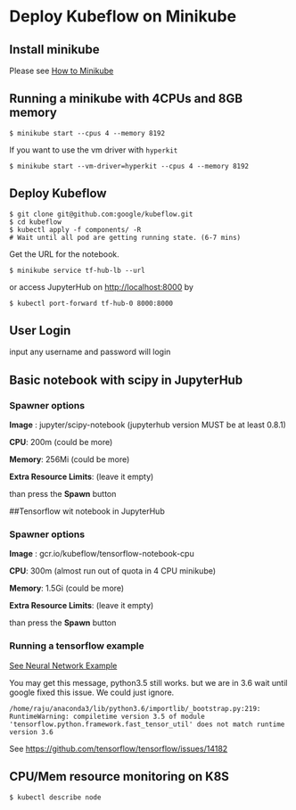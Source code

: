 # Deploy Kubeflow on Minikube

## Install minikube

Please see [How to Minikube](https://gist.github.com/John-Lin/1dc063b6743f311561f2fe587e035c33)

## Running a minikube with 4CPUs and 8GB memory

```shell
$ minikube start --cpus 4 --memory 8192
```

If you want to use the vm driver with `hyperkit`

```shell
$ minikube start --vm-driver=hyperkit --cpus 4 --memory 8192
```

## Deploy Kubeflow

```shell
$ git clone git@github.com:google/kubeflow.git
$ cd kubeflow
$ kubectl apply -f components/ -R
# Wait until all pod are getting running state. (6-7 mins)
```

Get the URL for the notebook.

```shell
$ minikube service tf-hub-lb --url
```

or access JupyterHub on [http://localhost:8000](http://localhost:8000/) by

```shell
$ kubectl port-forward tf-hub-0 8000:8000
```

## User Login

input any username and password will login

## Basic notebook with scipy in JupyterHub 

###  Spawner options

**Image** : jupyter/scipy-notebook (jupyterhub version MUST be at least 0.8.1)

**CPU**: 200m (could be more)

**Memory**: 256Mi (could be more)

**Extra Resource Limits**: (leave it empty)

than press the **Spawn** button

##Tensorflow wit notebook in JupyterHub

###  Spawner options

**Image** : gcr.io/kubeflow/tensorflow-notebook-cpu

**CPU**: 300m (almost run out of quota in 4 CPU minikube)

**Memory**: 1.5Gi (could be more)

**Extra Resource Limits**: (leave it empty)

than press the **Spawn** button

### Running a tensorflow example

[See Neural Network Example](https://github.com/aymericdamien/TensorFlow-Examples/blob/master/notebooks/3_NeuralNetworks/neural_network_raw.ipynb)

You may get this message, python3.5 still works. but we are in 3.6 wait until google fixed this issue. We could just ignore.

```shell
/home/raju/anaconda3/lib/python3.6/importlib/_bootstrap.py:219: RuntimeWarning: compiletime version 3.5 of module 'tensorflow.python.framework.fast_tensor_util' does not match runtime version 3.6
```

See  https://github.com/tensorflow/tensorflow/issues/14182

## CPU/Mem resource monitoring on K8S 

```shell
$ kubectl describe node 
```